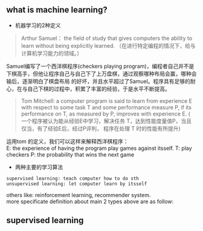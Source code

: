 ## what is machine learning?
+ 机器学习的2种定义

> Arthur Samuel： the field of study that gives computers the ability to learn 
without being explicitly learned.
（在进行特定编程的情况下，给与计算机学习能力的领域。）

Samuel编写了一个西洋棋程序(checkers playing program)，编程者自己并不是下棋高手，但他让程序自己与自己下了上万盘棋，通过观察哪种布局会赢，哪种会输后，逐渐明白了棋盘布局
的好坏，并且水平超过了Samuel。程序具有足够的耐心，在与自己下棋的过程中，积累了丰富的经验，于是水平不断提高。

> Tom Mitchell: a computer program is said to learn from experience E with respect to some task T and some performance measure P, if its performance on T, as measured by P, improves with experience E. 
( 一个程序被认为能从经验E中学习，解决任务 T，达到性能度量值P，当且仅当，有了经验E后，经过P评判， 程序在处理 T 时的性能有所提升)

运用tom 的定义，我们可以这样来解释西洋棋程序：<br>
E: the experience of having the program play games against itsself.
T: play checkers
P: the probability that wins the next game

+ 两种主要的学习算法

```
supervised learning: teach computer how to do sth
unsupervised learning: let computer learn by itsself
```
  
others like: reinforcement learning, recommender system.<br>
more specificate definition about main 2 types above are as follow:  

## supervised learning

